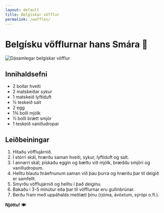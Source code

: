 ```yaml
---
layout: default
title: Belgískar vöfflur
permalink: /waffles/
---
```


# Belgísku vöfflurnar hans Smára 🧇

![Dásamlegar belgískar vöfflur](waffles.jpeg)

## **Innihaldsefni**
- 2 bollar hveiti  
- 2 matskeiðar sykur  
- 1 matskeið lyftiduft  
- ½ teskeið salt  
- 2 egg  
- 1¾ bolli mjólk  
- ½ bolli brætt smjör  
- 1 teskeið vanilludropar  

## **Leiðbeiningar**
1. Hitaðu vöfflujárnið.  
2. Í stórri skál, hrærðu saman hveiti, sykur, lyftiduft og salt.  
3. Í annarri skál, pískaðu eggin og bættu við mjólk, bræddu smjöri og vanilludropum.  
4. Helltu blautu hráefnunum saman við þau þurra og hrærðu þar til deigið er samfellt.  
5. Smyrðu vöfflujárnið og helltu í það deiginu.  
6. Bakaðu í 3-5 mínútur eða þar til vöfflurnar eru gullinbrúnar.  
7. Berðu fram með uppáhalds meðlæti þínu (rjóma, ávöxtum, sýrópi o.fl.).  

**Njóttu!** 🍽️  

